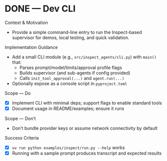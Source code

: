 # DONE — Dev CLI

Context & Motivation
- Provide a simple command-line entry to run the Inspect-based supervisor for demos, local testing, and quick validation.

Implementation Guidance
- Add a small CLI module (e.g., `src/inspect_agents/cli.py`) with `main()` that:
  - Parses prompt/model/limits/approval profile flags
  - Builds supervisor (and sub-agents if config provided)
  - Calls `init_tool_approval(...)` and `agent.run(...)`
- Optionally expose as a console script in `pyproject.toml`

Scope — Do
- [x] Implement CLI with minimal deps; support flags to enable standard tools
- [x] Document usage in README/examples; ensure it runs

Scope — Don’t
- Don’t bundle provider keys or assume network connectivity by default

Success Criteria
- [x] `uv run python examples/inspect/run.py --help` works
- [x] Running with a sample prompt produces transcript and expected results
